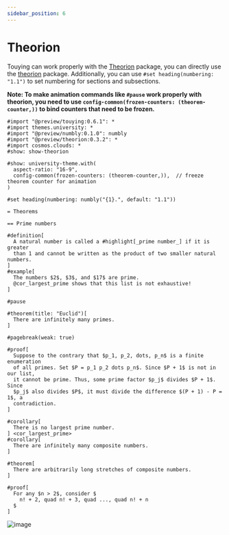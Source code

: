 ```yaml
---
sidebar_position: 6
---
```


# Theorion

Touying can work properly with the [Theorion](https://github.com/OrangeX4/typst-theorion) package, you can directly use the [theorion](https://github.com/OrangeX4/typst-theorion) package. Additionally, you can use `#set heading(numbering: "1.1")` to set numbering for sections and subsections.

**Note: To make animation commands like `#pause` work properly with theorion, you need to use `config-common(frozen-counters: (theorem-counter,))` to bind counters that need to be frozen.**

```typst
#import "@preview/touying:0.6.1": *
#import themes.university: *
#import "@preview/numbly:0.1.0": numbly
#import "@preview/theorion:0.3.2": *
#import cosmos.clouds: *
#show: show-theorion

#show: university-theme.with(
  aspect-ratio: "16-9",
  config-common(frozen-counters: (theorem-counter,)),  // freeze theorem counter for animation
)

#set heading(numbering: numbly("{1}.", default: "1.1"))

= Theorems

== Prime numbers

#definition[
  A natural number is called a #highlight[_prime number_] if it is greater
  than 1 and cannot be written as the product of two smaller natural numbers.
]
#example[
  The numbers $2$, $3$, and $17$ are prime.
  @cor_largest_prime shows that this list is not exhaustive!
]

#pause

#theorem(title: "Euclid")[
  There are infinitely many primes.
]

#pagebreak(weak: true)

#proof[
  Suppose to the contrary that $p_1, p_2, dots, p_n$ is a finite enumeration
  of all primes. Set $P = p_1 p_2 dots p_n$. Since $P + 1$ is not in our list,
  it cannot be prime. Thus, some prime factor $p_j$ divides $P + 1$. Since
  $p_j$ also divides $P$, it must divide the difference $(P + 1) - P = 1$, a
  contradiction.
]

#corollary[
  There is no largest prime number.
] <cor_largest_prime>
#corollary[
  There are infinitely many composite numbers.
]

#theorem[
  There are arbitrarily long stretches of composite numbers.
]

#proof[
  For any $n > 2$, consider $
    n! + 2, quad n! + 3, quad ..., quad n! + n
  $
]
```

![image](https://github.com/user-attachments/assets/f54dd873-aa20-4703-b83e-8748658b569a)